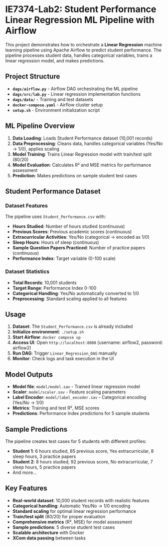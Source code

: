 # IE7374-Lab2: Student Performance Linear Regression ML Pipeline with Airflow

This project demonstrates how to orchestrate a **Linear Regression** machine learning pipeline using Apache Airflow to predict student performance. The pipeline processes student data, handles categorical variables, trains a linear regression model, and makes predictions.

## Project Structure

- **`dags/airflow.py`** - Airflow DAG orchestrating the ML pipeline
- **`dags/src/lab.py`** - Linear regression implementation functions
- **`dags/data/`** - Training and test datasets
- **`docker-compose.yaml`** - Airflow cluster setup
- **`setup.sh`** - Environment initialization script

## ML Pipeline Overview

1. **Data Loading**: Loads Student Performance dataset (10,001 records)
2. **Data Preprocessing**: Cleans data, handles categorical variables (Yes/No → 1/0), applies scaling
3. **Model Training**: Trains Linear Regression model with train/test split (80/20)
4. **Model Evaluation**: Calculates R² and MSE metrics for performance assessment
5. **Prediction**: Makes predictions on sample student test cases

## Student Performance Dataset

### Dataset Features
The pipeline uses `Student_Performance.csv` with:
- **Hours Studied**: Number of hours studied (continuous)
- **Previous Scores**: Previous academic scores (continuous)
- **Extracurricular Activities**: Yes/No (categorical → encoded as 1/0)
- **Sleep Hours**: Hours of sleep (continuous)
- **Sample Question Papers Practiced**: Number of practice papers (continuous)
- **Performance Index**: Target variable (0-100 scale)

### Dataset Statistics
- **Total Records**: 10,001 students
- **Target Range**: Performance Index 0-100
- **Categorical Handling**: Yes/No automatically converted to 1/0
- **Preprocessing**: Standard scaling applied to all features

## Usage

1. **Dataset**: The `Student_Performance.csv` is already included
2. **Initialize environment**: `./setup.sh`
3. **Start Airflow**: `docker compose up`
4. **Access UI**: Open `http://localhost:8080` (username: airflow2, password: airflow2)
5. **Run DAG**: Trigger `Linear_Regression_DAG` manually
6. **Monitor**: Check logs and task execution in the UI

## Model Outputs

- **Model file**: `model/model.sav` - Trained linear regression model
- **Scaler**: `model/scaler.sav` - Feature scaling parameters
- **Label Encoder**: `model/label_encoder.sav` - Categorical encoding (Yes/No → 1/0)
- **Metrics**: Training and test R², MSE scores
- **Predictions**: Performance Index predictions for 5 sample students

## Sample Predictions

The pipeline creates test cases for 5 students with different profiles:
- **Student 1**: 6 hours studied, 85 previous score, Yes extracurricular, 8 sleep hours, 3 practice papers
- **Student 2**: 8 hours studied, 92 previous score, No extracurricular, 7 sleep hours, 5 practice papers
- And more...

## Key Features

- **Real-world dataset**: 10,000 student records with realistic features
- **Categorical handling**: Automatic Yes/No → 1/0 encoding
- **Standard scaling** for optimal linear regression performance
- **Train/test split** (80/20) for proper evaluation
- **Comprehensive metrics** (R², MSE) for model assessment
- **Sample predictions**: 5 diverse student test cases
- **Scalable architecture** with Docker
- **XCom data passing** between tasks
